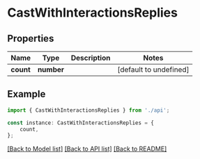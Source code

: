 # CastWithInteractionsReplies


## Properties

Name | Type | Description | Notes
------------ | ------------- | ------------- | -------------
**count** | **number** |  | [default to undefined]

## Example

```typescript
import { CastWithInteractionsReplies } from './api';

const instance: CastWithInteractionsReplies = {
    count,
};
```

[[Back to Model list]](../README.md#documentation-for-models) [[Back to API list]](../README.md#documentation-for-api-endpoints) [[Back to README]](../README.md)

